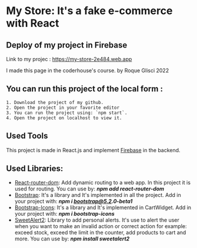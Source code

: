 # My Store: It's a fake e-commerce with React

## Deploy of my project in Firebase

Link to my projec : https://my-store-2e484.web.app

I made this page in the coderhouse's course. by Roque Glisci 2022

## You can run this project of the local form :

    1. Download the project of my github.
    2. Open the project in your favorite editor
    3. You can run the project using: `npm start`.
    4. Open the project on localhost to view it.

## Used Tools

This project is made in React.js and implement [Firebase](https://firebase.google.com/) in the backend.

## Used Libraries:

- [React-router-dom](https://v5.reactrouter.com/web/guides/quick-start): Add dynamic routing to a web app. In this project it is used for routing. You can use by: **_npm add react-router-dom_**
- [Bootstrap](https://getbootstrap.com/): It's a library and It's implemented in all the project. Add in your project with: **_npm i bootstrap@5.2.0-beta1_**
- [Bootstrap-Icons](https://icons.getbootstrap.com/): It's a library and It's implemented in CartWidget. Add in your project with: **_npm i bootstrap-icons_**
- [SweetAlert2](https://sweetalert2.github.io/): Library to add personal alerts. It's use to alert the user when you want to make an invalid action or correct action for example: exceed stock, exceed the limit in the counter, add products to cart and more. You can use by: **_npm install sweetalert2_**

